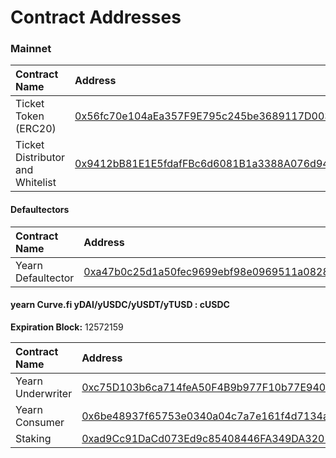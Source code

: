 # Contract Addresses

### Mainnet

| Contract Name | Address |
| :--- | :--- |
| Ticket Token \(ERC20\) | [0x56fc70e104aEa357F9E795c245be3689117D0030](https://etherscan.io/address/0x56fc70e104aEa357F9E795c245be3689117D0030) |
| Ticket Distributor and Whitelist | [0x9412bB81E1E5fdafFBc6d6081B1a3388A076d949](https://etherscan.io/address/0x9412bB81E1E5fdafFBc6d6081B1a3388A076d949) |

#### Defaultectors

| Contract Name | Address |
| :--- | :--- |
| Yearn Defaultector | [0xa47b0c25d1a50fec9699ebf98e0969511a082885](https://etherscan.io/address/0xa47b0c25d1a50fec9699ebf98e0969511a082885) |

#### yearn Curve.fi yDAI/yUSDC/yUSDT/yTUSD : cUSDC

**Expiration Block:** 12572159

| Contract Name | Address |
| :--- | :--- |
| Yearn Underwriter | [0xc75D103b6ca714feA50F4B9b977F10b77E940Ca3](https://etherscan.io/address/0xc75d103b6ca714fea50f4b9b977f10b77e940ca3) |
| Yearn Consumer | [0x6be48937f65753e0340a04c7a7e161f4d7134afe](https://etherscan.io/address/0x6be48937f65753e0340a04c7a7e161f4d7134afe) |
| Staking | [0xad9Cc91DaCd073Ed9c85408446FA349DA3202f39](https://etherscan.io/address/0xad9cc91dacd073ed9c85408446fa349da3202f39) |

